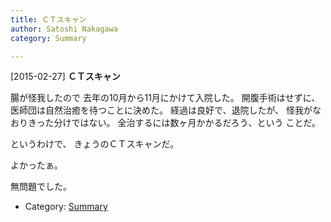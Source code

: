 ```yaml
---
title: ＣＴスキャン
author: Satoshi Nakagawa
category: Summary

---
```


[2015-02-27] **ＣＴスキャン** 

 腸が怪我したので
去年の10月から11月にかけて入院した。
開腹手術はせずに、
医師団は自然治癒を待つことに決めた。
経過は良好で、退院したが、
怪我がなおりきった分けではない。
全治するには数ヶ月かかるだろう、という
ことだ。

 というわけで、
きょうのＣＴスキャンだ。
<!--more-->

 よかったぁ。

 無問題でした。

- Category: [Summary](https://merapano.github.io/categories.html#Summary)

